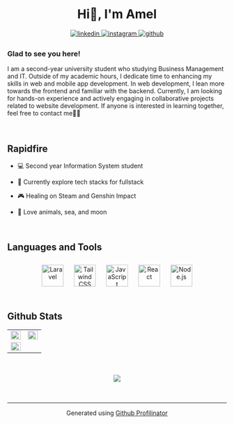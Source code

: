 # <div align="center">Hi👋, I'm Amel</div>  
  

<div align="center">
<a href="https://linkedin.com/in/amaliartnaa" target="_blank">
<img src=https://img.shields.io/badge/linkedin-%231E77B5.svg?&style=for-the-badge&logo=linkedin&logoColor=white alt=linkedin style="margin-bottom: 5px;" />
</a>
<a href="https://instagram.com/amaliartnaa" target="_blank">
<img src=https://img.shields.io/badge/instagram-%23000000.svg?&style=for-the-badge&logo=instagram&logoColor=white alt=instagram style="margin-bottom: 5px;" />
</a>
<a href="https://github.com/amaliartnaa" target="_blank">
<img src=https://img.shields.io/badge/github-%2324292e.svg?&style=for-the-badge&logo=github&logoColor=white alt=github style="margin-bottom: 5px;" />
</a>  
</div>  
  



### Glad to see you here!  
I am a second-year university student who studying Business Management and IT. Outside of my academic hours, I dedicate time to enhancing my skills in web and mobile app development. In web development, I lean more towards the frontend and familiar with the backend. Currently, I am looking for hands-on experience and actively engaging in collaborative projects related to website development. If anyone is interested in learning together, feel free to contact me🙋‍♀️  
  

<br/>  


## Rapidfire  
- 💻 Second year Information System student  
  

- 🔭 Currently explore tech stacks for fullstack  
  

- 🎮 Healing on Steam and Genshin Impact  
  

- 🌊 Love animals, sea, and moon  
  

<br/>  


## Languages and Tools  
<div align="center">  
<a href="https://laravel.com/" target="_blank"><img style="margin: 10px" src="https://profilinator.rishav.dev/skills-assets/laravel-plain-wordmark.svg" alt="Laravel" height="50" /></a>  
<a href="https://www.tailwindcss.com/" target="_blank"><img style="margin: 10px" src="https://profilinator.rishav.dev/skills-assets/tailwindcss.svg" alt="Tailwind CSS" height="50" /></a>  
<a href="https://www.javascript.com/" target="_blank"><img style="margin: 10px" src="https://profilinator.rishav.dev/skills-assets/javascript-original.svg" alt="JavaScript" height="50" /></a>  
<a href="https://reactjs.org/" target="_blank"><img style="margin: 10px" src="https://profilinator.rishav.dev/skills-assets/react-original-wordmark.svg" alt="React" height="50" /></a>  
<a href="https://nodejs.org/" target="_blank"><img style="margin: 10px" src="https://profilinator.rishav.dev/skills-assets/nodejs-original-wordmark.svg" alt="Node.js" height="50" /></a>  
</div>  

<br/>  


## Github Stats  
<table><tr><td valign="top" width="50%">

<img src="https://github-readme-stats.vercel.app/api?username=amaliartnaa&theme=tokyonight&show_icons=true&hide_border=true&count_private=true" align="left" style="width: 100%" />

</td><td valign="top" width="50%">

<img src="https://github-readme-stats.vercel.app/api/top-langs/?username=amaliartnaa&theme=tokyonight&show_icons=true&hide_border=true&layout=compact" align="left" style="width: 100%" />

</td></tr>

<tr><td valign="top" width="50%">

<img src="https://github-readme-streak-stats.herokuapp.com/?user=amaliartnaa&theme=tokyonight&hide_border=true" align="left" style="width: 100%" />
  
</td></tr></table>  

<br/>  

  

<br/>  

<div align="center">
<img src="https://komarev.com/ghpvc/?username=amaliartnaa&&style=flat-square" align="center" />
</div>  
  

<br/>  


<br />

----
<div align="center">Generated using <a href="https://profilinator.rishav.dev/" target="_blank">Github Profilinator</a></div>
